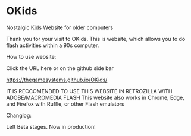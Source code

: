 # OKids
Nostalgic Kids Website for older computers

Thank you for your visit to OKids. This is website, which allows you to do flash activities within a 90s computer.

How to use website:

Click the URL here or on the github side bar

https://thegamesystems.github.io/OKids/

IT IS RECCOMENDED TO USE THIS WEBSITE IN RETROZILLA WITH ADOBE/MACROMEDIA FLASH
This website also works in Chrome, Edge, and Firefox with Ruffle, or other Flash emulators

Changlog:

Left Beta stages. Now in production!
